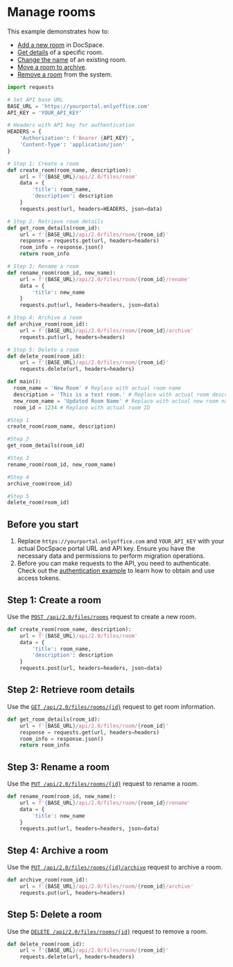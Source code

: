 # Manage rooms

This example demonstrates how to:

- [Add a new room](#step-1-create-a-room) in DocSpace.
- [Get details](#step-2-retrieve-room-details) of a specific room.
- [Change the name](#step-3-rename-a-room) of an existing room.
- [Move a room to archive](#step-4-archive-a-room).
- [Remove a room](#step-5-delete-a-room) from the system.

```py title="Python"
import requests

# Set API base URL
BASE_URL = 'https://yourportal.onlyoffice.com'
API_KEY = 'YOUR_API_KEY'

# Headers with API key for authentication
HEADERS = {
    'Authorization': f'Bearer {API_KEY}',
    'Content-Type': 'application/json'
}

# Step 1: Create a room
def create_room(room_name, description):
    url = f'{BASE_URL}/api/2.0/files/room'
    data = {
        'title': room_name,
        'description': description
    }
    requests.post(url, headers=HEADERS, json=data)

# Step 2: Retrieve room details
def get_room_details(room_id):
    url = f'{BASE_URL}/api/2.0/files/room/{room_id}'
    response = requests.get(url, headers=headers)
    room_info = response.json()
    return room_info

# Step 3: Rename a room
def rename_room(room_id, new_name):
    url = f'{BASE_URL}/api/2.0/files/room/{room_id}/rename'
    data = {
        'title': new_name
    }
    requests.put(url, headers=headers, json=data)

# Step 4: Archive a room
def archive_room(room_id):
    url = f'{BASE_URL}/api/2.0/files/room/{room_id}/archive'
    requests.put(url, headers=headers)

# Step 5: Delete a room
def delete_room(room_id):
    url = f'{BASE_URL}/api/2.0/files/room/{room_id}'
    requests.delete(url, headers=headers)

def main():
  room_name = 'New Room' # Replace with actual room name
  description = 'This is a test room.' # Replace with actual room description
  new_room_name = 'Updated Room Name' # Replace with actual new room name
  room_id = 1234 # Replace with actual room ID

#Step 1
create_room(room_name, description)

#Step 2
get_room_details(room_id)

#Step 3
rename_room(room_id, new_room_name)

#Step 4
archive_room(room_id)

#Step 5
delete_room(room_id)
```

## Before you start

1. Replace `https://yourportal.onlyoffice.com` and `YOUR_API_KEY` with your actual DocSpace portal URL and API key. Ensure you have the necessary data and permissions to perform migration operations.
2. Before you can make requests to the API, you need to authenticate. Check out the [authentication example](/docspace/api-backend/samples/authentication.md) to learn how to obtain and use access tokens.

## Step 1: Create a room

Use the [`POST /api/2.0/files/rooms`](/docspace/api-backend/usage-api/create-room.api.mdx) request to create a new room.

``` py
def create_room(room_name, description):
    url = f'{BASE_URL}/api/2.0/files/room'
    data = {
        'title': room_name,
        'description': description
    }
    requests.post(url, headers=headers, json=data)
```

## Step 2: Retrieve room details

Use the [`GET /api/2.0/files/rooms/{id}`](/docspace/api-backend/usage-api/get-room-info.api.mdx) request to get room information.

``` py
def get_room_details(room_id):
    url = f'{BASE_URL}/api/2.0/files/room/{room_id}'
    response = requests.get(url, headers=headers)
    room_info = response.json()
    return room_info
```

## Step 3: Rename a room

Use the [`PUT /api/2.0/files/rooms/{id}`](/docspace/api-backend/usage-api/update-room.api.mdx) request to rename a room.

``` py
def rename_room(room_id, new_name):
    url = f'{BASE_URL}/api/2.0/files/room/{room_id}/rename'
    data = {
        'title': new_name
    }
    requests.put(url, headers=headers, json=data)
```

## Step 4: Archive a room

Use the [`PUT /api/2.0/files/rooms/{id}/archive`](/docspace/api-backend/usage-api/archive-room.api.mdx) request to archive a room.

``` py
def archive_room(room_id):
    url = f'{BASE_URL}/api/2.0/files/room/{room_id}/archive'
    requests.put(url, headers=headers)
```

## Step 5: Delete a room

Use the [`DELETE /api/2.0/files/rooms/{id}`](/docspace/api-backend/usage-api/delete-room.api.mdx) request to remove a room.

``` py
def delete_room(room_id):
    url = f'{BASE_URL}/api/2.0/files/room/{room_id}'
    requests.delete(url, headers=headers)
```
